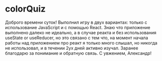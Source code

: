 # colorQuiz
Доброго времени суток!
Выполнил игру в двух вариантах: только с использование JavaScript и с помощью React. Знаю что приложение выполнено далеко не идеально, а в случае реакта и без использования useState or useReducer, но это связано с тем что, на момент начала работы над приложением про реакт я только много слышал, но никогда не использовал, и в течении 2ух дней активно изучал.
Заранее благодарю за понимание и обратную связь.
С увжением, Александр!
